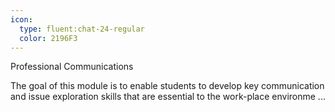 ```yaml
---
icon:
  type: fluent:chat-24-regular
  color: 2196F3
---
```

Professional Communications

The goal of this module is to enable students to develop key communication and issue exploration skills that are essential to the work-place environme ... 
